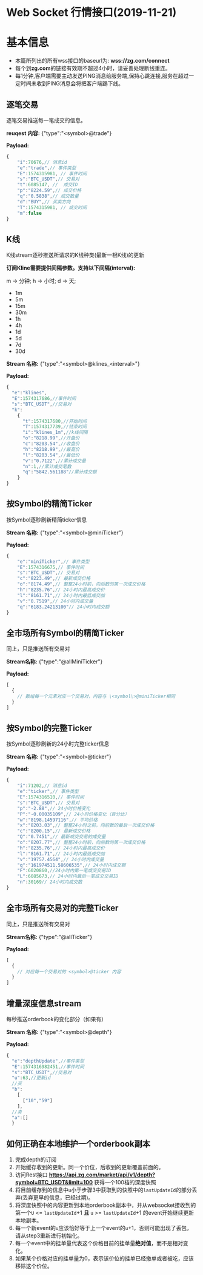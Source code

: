 # Web Socket 行情接口(2019-11-21)
# 基本信息
* 本篇所列出的所有wss接口的baseurl为: **wss://zg.com/connect**
* 每个到**zg.com**的链接有效期不超过4小时，请妥善处理断线重连。
* 每1分钟,客户端需要主动发送PING消息给服务端,保持心跳连接,服务在超过一定时间未收到PING消息会将把客户端踢下线。


## 逐笔交易
逐笔交易推送每一笔成交的信息。

**reuqest 内容:** {"type":"\<symbol\>@trade"}

**Payload:**
```javascript
{
    "i":70676,// 消息id
    "e":"trade",// 事件类型
    "E":1574315981, // 事件时间
    "s":"BTC_USDT",// 交易对
    "t":6085147, //  成交ID
    "p":"8224.59",// 成交价格
    "q":"0.5838",// 成交数量
    "d":"BUY",// 买卖方向
    "T":1574315981, // 成交时间
    "m":false
}
```

## K线
K线stream逐秒推送所请求的K线种类(最新一根K线)的更新

**订阅Kline需要提供间隔参数。支持以下间隔(interval):**

m -> 分钟; h -> 小时; d -> 天;

* 1m
* 5m
* 15m
* 30m
* 1h
* 4h
* 1d
* 5d
* 7d
* 30d

**Stream 名称:** {"type":"\<symbol\>@klines_\<interval\>"}

**Payload:**
```javascript
{
  "e":"klines",
  "E":1574317686,//事件时间
  "s":"BTC_USDT",//交易对
  "k":
    {
      "t":1574317680,//开始时间
      "T":1574317739,//结束时间
      "i":"klines_1m",//k线间隔
      "o":"8218.99",//开盘价
      "c":"8203.54",//收盘价
      "h":"8218.99",//最高价
      "l":"8203.54",//最低价
      "v":"0.7122",//累计成交量
      "n":1,//累计成交笔数
      "q":"5842.561188"//累计成交额
    }
}
```

## 按Symbol的精简Ticker
按Symbol逐秒刷新精简ticker信息

**Stream 名称:** {"type":"\<symbol\>@miniTicker"}

**Payload:**
```javascript
{
    "e":"miniTicker",// 事件类型
    "E":1574316675,// 事件时间
    "s":"BTC_USDT",// 交易对
    "c":"8223.49",// 最新成交价格
    "o":"8174.49",// 整整24小时前，向后数的第一次成交价格
    "h":"8235.76",// 24小时内最高成交价
    "l":"8161.71",// 24小时内最低成交加
    "v":"0.7519",// 24小时内成交量
    "q":"6183.24213100"// 24小时内成交额
}
```

## 全市场所有Symbol的精简Ticker
同上，只是推送所有交易对

**Stream名称:** {"type":"@allMiniTicker"}

**Payload:**
```javascript
[
  {
    // 数组每一个元素对应一个交易对，内容与 \<symbol\>@miniTicker相同
  }
]
```

## 按Symbol的完整Ticker
按Symbol逐秒刷新的24小时完整ticker信息

**Stream 名称:** {"type":"\<symbol\>@ticker"}

**Payload:**
```javascript
{
    "i":71202,// 消息id
    "e":"ticker",// 事件类型
    "E":1574316510,// 事件时间
    "s":"BTC_USDT",// 交易对
    "p":"-2.88",// 24小时价格变化
    "P":"-0.00035109",// 24小时价格变化（百分比）
    "w":"8198.14597116",// 平均价格
    "x":"8203.03",// 整整24小时之前，向前数的最后一次成交价格
    "c":"8200.15",// 最新成交价格
    "Q":"0.7451",// 最新成交交易的成交量
    "o":"8207.77",// 整整24小时前，向后数的第一次成交价格
    "h":"8235.76",// 24小时内最高成交价
    "l":"8161.71",// 24小时内最低成交加
    "v":"19757.4564",// 24小时内成交量
    "q":"161974511.58606535",// 24小时内成交额
    "F":6020860,//24小时内第一笔成交交易ID
    "L":6085673,// 24小时内最后一笔成交交易ID
    "n":30169// 24小时内成交数
}
```

## 全市场所有交易对的完整Ticker
同上，只是推送所有交易对

**Stream名称:** {"type":"@allTicker"} 

**Payload:**
```javascript
[
  {
    // 对应每一个交易对的 <symbol>@ticker 内容
  }
]
```



## 增量深度信息stream
每秒推送orderbook的变化部分（如果有）

**Stream 名称:** {"type":"\<symbol\>@depth"}

**Payload:**
```javascript
{
  "e":"depthUpdate",//事件类型
  "E":1574316982451,//事件时间
  "s":"BTC_USDT",//交易对
  "u":63,//更新id
  //买
  "b":
    [
      ["10","59"]
    ],
  //卖
  "a":[]
  }
```

## 如何正确在本地维护一个orderbook副本
1. 完成depth的订阅
2. 开始缓存收到的更新。同一个价位，后收到的更新覆盖前面的。
3. 访问Rest接口 **https://api.zg.com/market/api/v1/depth?symbol=BTC_USDT&limit=100** 获得一个100档的深度快照
4. 将目前缓存到的信息中`u`小于步骤3中获取到的快照中的`lastUpdateId`的部分丢弃(丢弃更早的信息，已经过期)。
5. 将深度快照中的内容更新到本地orderbook副本中，并从websocket接收到的第一个`U` <= `lastUpdateId`+1 **且** `u` >= `lastUpdateId`+1 的event开始继续更新本地副本。
6. 每一个新event的`u`应该恰好等于上一个event的`u`+1，否则可能出现了丢包，请从step3重新进行初始化。
7. 每一个event中的挂单量代表这个价格目前的挂单量**绝对值**，而不是相对变化。
8. 如果某个价格对应的挂单量为0，表示该价位的挂单已经撤单或者被吃，应该移除这个价位。


